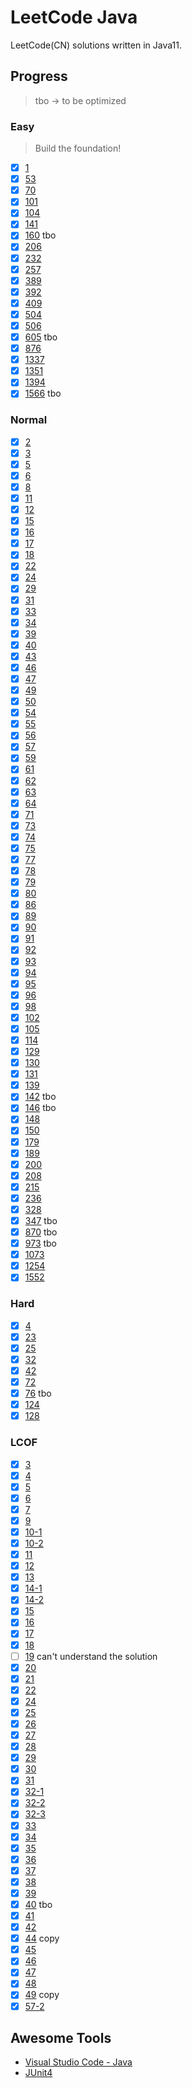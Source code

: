 # LeetCode Java

LeetCode(CN) solutions written in Java11.

## Progress

> tbo -> to be optimized

### Easy

> Build the foundation!

- [x] [1](leetcode/task1/Solution.java)
- [x] [53](leetcode/task53/Solution.java)
- [x] [70](leetcode/task70/Solution.java)
- [x] [101](leetcode/task101/Solution.java)
- [x] [104](leetcode/task104/Solution.java)
- [x] [141](leetcode/task141/Solution.java)
- [x] [160](leetcode/task160/Solution.java) tbo
- [x] [206](leetcode/task206/Solution.java)
- [x] [232](leetcode/task232/MyQueue.java)
- [x] [257](leetcode/task257/Solution.java)
- [x] [389](leetcode/task389/Solution.java)
- [x] [392](leetcode/task392/Solution.java)
- [x] [409](leetcode/task409/Solution.java)
- [x] [504](leetcode/task504/Solution.java)
- [x] [506](leetcode/task506/Solution.java)
- [x] [605](leetcode/task605/Solution.java) tbo
- [x] [876](leetcode/task876/Solution.java)
- [x] [1337](leetcode/task1337/Solution.java)
- [x] [1351](leetcode/task1351/Solution.java)
- [x] [1394](leetcode/task1394/Solution.java)
- [x] [1566](leetcode/task1566/Solution.java) tbo

### Normal

- [x] [2](leetcode/task2/Solution.java)
- [x] [3](leetcode/task3/Solution.java)
- [x] [5](leetcode/task5/Solution.java)
- [x] [6](leetcode/task6/Solution.java)
- [x] [8](leetcode/task8/Solution.java)
- [x] [11](leetcode/task11/Solution.java)
- [x] [12](leetcode/task12/Solution.java)
- [x] [15](leetcode/task15/Solution.java)
- [x] [16](leetcode/task16/Solution.java)
- [x] [17](leetcode/task17/Solution.java)
- [x] [18](leetcode/task18/Solution.java)
- [x] [22](leetcode/task22/Solution.java)
- [x] [24](leetcode/task24/Solution.java)
- [x] [29](leetcode/task29/Solution.java)
- [x] [31](leetcode/task31/Solution.java)
- [x] [33](leetcode/task33/Solution.java)
- [x] [34](leetcode/task34/Solution.java)
- [x] [39](leetcode/task39/Solution.java)
- [x] [40](leetcode/task40/Solution.java)
- [x] [43](leetcode/task43/Solution.java)
- [x] [46](leetcode/task46/Solution.java)
- [x] [47](leetcode/task47/Solution.java)
- [x] [49](leetcode/task49/Solution.java)
- [x] [50](leetcode/task50/Solution.java)
- [x] [54](leetcode/task54/Solution.java)
- [x] [55](leetcode/task55/Solution.java)
- [x] [56](leetcode/task56/Solution.java)
- [x] [57](leetcode/task57/Solution.java)
- [x] [59](leetcode/task59/Solution.java)
- [x] [61](leetcode/task61/Solution.java)
- [x] [62](leetcode/task62/Solution.java)
- [x] [63](leetcode/task63/Solution.java)
- [x] [64](leetcode/task64/Solution.java)
- [x] [71](leetcode/task71/Solution.java)
- [x] [73](leetcode/task73/Solution.java)
- [x] [74](leetcode/task74/Solution.java)
- [x] [75](leetcode/task75/Solution.java)
- [x] [77](leetcode/task77/Solution.java)
- [x] [78](leetcode/task78/Solution.java)
- [x] [79](leetcode/task79/Solution.java)
- [x] [80](leetcode/task80/Solution.java)
- [x] [86](leetcode/task86/Solution.java)
- [x] [89](leetcode/task89/Solution.java)
- [x] [90](leetcode/task90/Solution.java)
- [x] [91](leetcode/task91/Solution.java)
- [x] [92](leetcode/task92/Solution.java)
- [x] [93](leetcode/task93/Solution.java)
- [x] [94](leetcode/task94/Solution.java)
- [x] [95](leetcode/task95/Solution.java)
- [x] [96](leetcode/task96/Solution.java)
- [x] [98](leetcode/task98/Solution.java)
- [x] [102](leetcode/task102/Solution.java)
- [x] [105](leetcode/task105/Solution.java)
- [x] [114](leetcode/task114/Solution.java)
- [x] [129](leetcode/task129/Solution.java)
- [x] [130](leetcode/task130/Solution.java)
- [x] [131](leetcode/task131/Solution.java)
- [x] [139](leetcode/task139/Solution.java)
- [x] [142](leetcode/task142/Solution.java) tbo
- [x] [146](leetcode/task146/LRUCache.java) tbo
- [x] [148](leetcode/task148/Solution.java)
- [x] [150](leetcode/task150/Solution.java)
- [x] [179](leetcode/task179/Solution.java)
- [x] [189](leetcode/task189/Solution.java)
- [x] [200](leetcode/task200/Solution.java)
- [x] [208](leetcode/task208/Trie.java)
- [x] [215](leetcode/task215/Solution.java)
- [x] [236](leetcode/task236/Solution.java)
- [x] [328](leetcode/task328/Solution.java)
- [x] [347](leetcode/task347/Solution.java) tbo
- [x] [870](leetcode/task870/Solution.java) tbo
- [x] [973](leetcode/task973/Solution.java) tbo
- [x] [1073](leetcode/task1073/Solution.java)
- [x] [1254](leetcode/task1254/Solution.java)
- [x] [1552](leetcode/task1552/Solution.java)

### Hard

- [x] [4](leetcode/task4/Solution.java)
- [x] [23](leetcode/task23/Solution.java)
- [x] [25](leetcode/task25/Solution.java)
- [x] [32](leetcode/task32/Solution.java)
- [x] [42](leetcode/task42/Solution.java)
- [x] [72](leetcode/task72/Solution.java)
- [x] [76](leetcode/task76/Solution.java) tbo
- [x] [124](leetcode/task124/Solution.java)
- [x] [128](leetcode/task128/Solution.java)

### LCOF

- [x] [3](lcof/task3/Solution.java)
- [x] [4](lcof/task4/Solution.java)
- [x] [5](lcof/task5/Solution.java)
- [x] [6](lcof/task6/Solution.java)
- [x] [7](lcof/task7/Solution.java)
- [x] [9](lcof/task9/CQueue.java)
- [x] [10-1](lcof/task10_1/Solution.java)
- [x] [10-2](lcof/task10_2/Solution.java)
- [x] [11](lcof/task11/Solution.java)
- [x] [12](lcof/task12/Solution.java)
- [x] [13](lcof/task13/Solution.java)
- [x] [14-1](lcof/task14_1/Solution.java)
- [x] [14-2](lcof/task14_2/Solution.java)
- [x] [15](lcof/task15/Solution.java)
- [x] [16](lcof/task16/Solution.java)
- [x] [17](lcof/task17/Solution.java)
- [x] [18](lcof/task18/Solution.java)
- [ ] [19](lcof/task19/Solution.java) can't understand the solution
- [x] [20](lcof/task20/Solution.java)
- [x] [21](lcof/task21/Solution.java)
- [x] [22](lcof/task22/Solution.java)
- [x] [24](lcof/task24/Solution.java)
- [x] [25](lcof/task25/Solution.java)
- [x] [26](lcof/task26/Solution.java)
- [x] [27](lcof/task27/Solution.java)
- [x] [28](lcof/task28/Solution.java)
- [x] [29](lcof/task29/Solution.java)
- [x] [30](lcof/task30/MinStack.java)
- [x] [31](lcof/task31/Solution.java)
- [x] [32-1](lcof/task32_1/Solution.java)
- [x] [32-2](lcof/task32_2/Solution.java)
- [x] [32-3](lcof/task32_3/Solution.java)
- [x] [33](lcof/task33/Solution.java)
- [x] [34](lcof/task34/Solution.java)
- [x] [35](lcof/task35/Solution.java)
- [x] [36](lcof/task36/Solution.java)
- [x] [37](lcof/task37/Codec.java)
- [x] [38](lcof/task38/Solution.java)
- [x] [39](lcof/task39/Solution.java)
- [x] [40](lcof/task40/Solution.java) tbo
- [x] [41](lcof/task41/MedianFinder.java)
- [x] [42](lcof/task42/Solution.java)
- [x] [44](lcof/task44/Solution.java) copy
- [x] [45](lcof/task45/Solution.java)
- [x] [46](lcof/task46/Solution.java)
- [x] [47](lcof/task47/Solution.java)
- [x] [48](lcof/task48/Solution.java)
- [x] [49](lcof/task49/Solution.java) copy
- [x] [57-2](lcof/task57_2/Solution.java)

## Awesome Tools

- [Visual Studio Code - Java](https://code.visualstudio.com/docs/java/java-tutorial)
- [JUnit4](https://github.com/junit-team/junit4)
